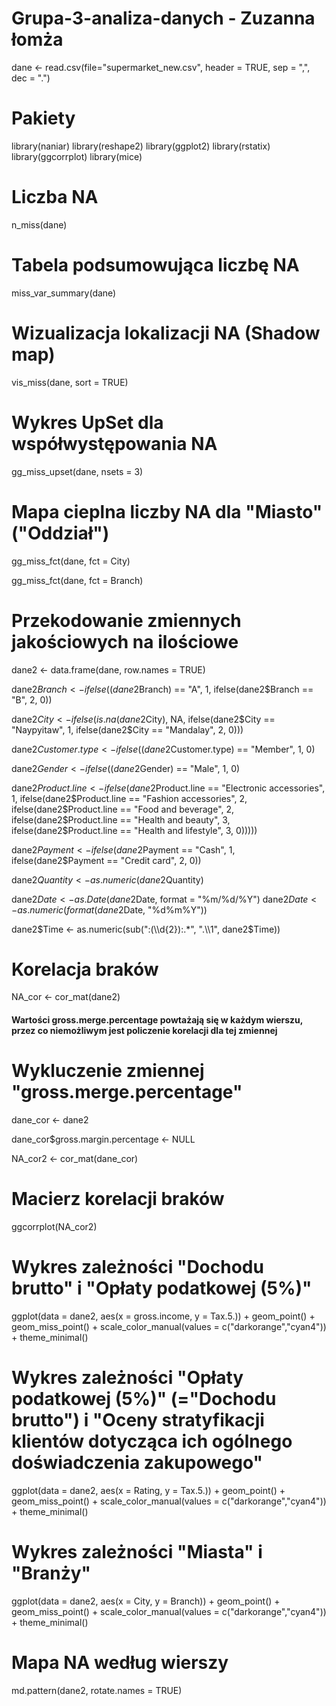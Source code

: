 # Grupa-3-analiza-danych - Zuzanna łomża

dane <- read.csv(file="supermarket_new.csv", header = TRUE, sep = ",", dec = ".")

# Pakiety
library(naniar)
library(reshape2)
library(ggplot2)
library(rstatix)
library(ggcorrplot)
library(mice)

# Liczba NA
n_miss(dane)

# Tabela podsumowująca liczbę NA
miss_var_summary(dane)

# Wizualizacja lokalizacji NA (Shadow map)
vis_miss(dane, sort = TRUE)

# Wykres UpSet dla współwystępowania NA
gg_miss_upset(dane, 
              nsets = 3)

# Mapa cieplna liczby NA dla "Miasto" ("Oddział")
gg_miss_fct(dane, fct = City)

gg_miss_fct(dane, fct = Branch)


# Przekodowanie zmiennych jakościowych na ilościowe
dane2 <- data.frame(dane, row.names = TRUE)

dane2$Branch <- ifelse((dane2$Branch) == "A", 1,
                       ifelse(dane2$Branch == "B", 2, 0))

dane2$City <- ifelse(is.na(dane2$City), NA,
                    ifelse(dane2$City == "Naypyitaw", 1,
                       ifelse(dane2$City == "Mandalay", 2, 0)))

dane2$Customer.type <- ifelse((dane2$Customer.type) == "Member", 1, 0)
                          
dane2$Gender <- ifelse((dane2$Gender) == "Male", 1, 0)

dane2$Product.line <- ifelse(dane2$Product.line == "Electronic accessories", 1,
                             ifelse(dane2$Product.line == "Fashion accessories", 2,
                                    ifelse(dane2$Product.line == "Food and beverage", 2,
                                           ifelse(dane2$Product.line == "Health and beauty", 3,
                                                  ifelse(dane2$Product.line == "Health and lifestyle", 3, 0)))))

dane2$Payment <- ifelse(dane2$Payment == "Cash", 1,
                        ifelse(dane2$Payment == "Credit card", 2, 0))

dane2$Quantity <- as.numeric(dane2$Quantity)

dane2$Date <- as.Date(dane2$Date, format = "%m/%d/%Y")
dane2$Date <- as.numeric(format(dane2$Date, "%d%m%Y"))

dane2$Time <- as.numeric(sub(":(\\d{2}):.*", ".\\1", dane2$Time))

# Korelacja braków
NA_cor <- cor_mat(dane2)
#### Wartości gross.merge.percentage powtażają się w każdym wierszu, przez co niemożliwym jest policzenie korelacji dla tej zmiennej

# Wykluczenie zmiennej "gross.merge.percentage"
dane_cor <- dane2

dane_cor$gross.margin.percentage <- NULL

NA_cor2 <- cor_mat(dane_cor)

# Macierz korelacji braków
ggcorrplot(NA_cor2)

# Wykres zależności "Dochodu brutto" i "Opłaty podatkowej (5%)"
ggplot(data = dane2, aes(x = gross.income, y = Tax.5.)) + 
  geom_point() +
  geom_miss_point() +
  scale_color_manual(values = c("darkorange","cyan4")) +
  theme_minimal()

# Wykres zależności "Opłaty podatkowej (5%)" (="Dochodu brutto") i "Oceny stratyfikacji klientów dotycząca ich ogólnego doświadczenia zakupowego"
ggplot(data = dane2, aes(x = Rating, y =  Tax.5.)) + 
  geom_point() +
  geom_miss_point() +
  scale_color_manual(values = c("darkorange","cyan4")) +
  theme_minimal()

# Wykres zależności "Miasta" i "Branży"
ggplot(data = dane2, aes(x = City, y = Branch)) + 
  geom_point() +
  geom_miss_point() +
  scale_color_manual(values = c("darkorange","cyan4")) +
  theme_minimal()

# Mapa NA według wierszy
md.pattern(dane2, rotate.names = TRUE)
